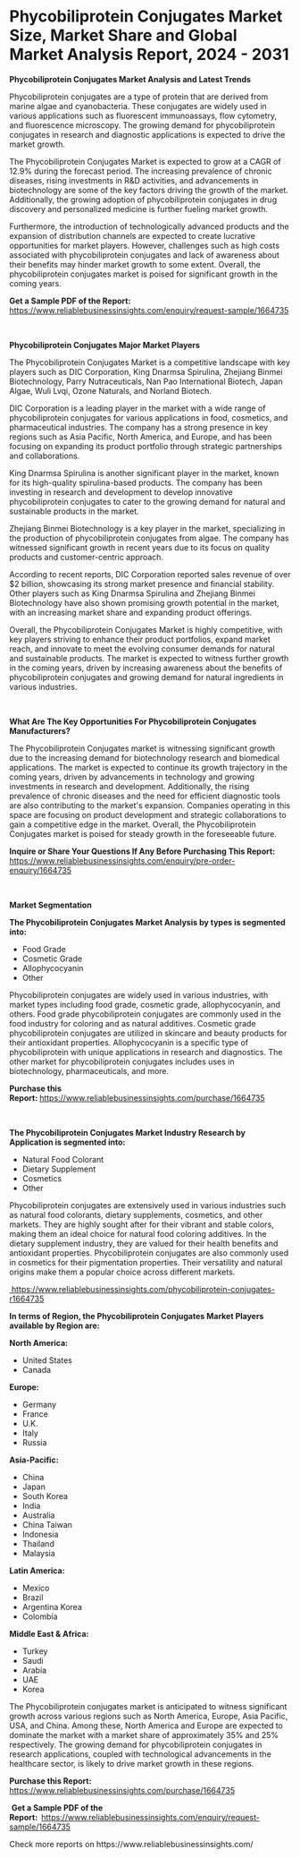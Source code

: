 <p><h1>Phycobiliprotein Conjugates Market Size, Market Share and Global Market Analysis Report, 2024 - 2031</h1></p><p><strong>Phycobiliprotein Conjugates Market Analysis and Latest Trends</strong></p>
<p><p>Phycobiliprotein conjugates are a type of protein that are derived from marine algae and cyanobacteria. These conjugates are widely used in various applications such as fluorescent immunoassays, flow cytometry, and fluorescence microscopy. The growing demand for phycobiliprotein conjugates in research and diagnostic applications is expected to drive the market growth.</p><p>The Phycobiliprotein Conjugates Market is expected to grow at a CAGR of 12.9% during the forecast period. The increasing prevalence of chronic diseases, rising investments in R&D activities, and advancements in biotechnology are some of the key factors driving the growth of the market. Additionally, the growing adoption of phycobiliprotein conjugates in drug discovery and personalized medicine is further fueling market growth.</p><p>Furthermore, the introduction of technologically advanced products and the expansion of distribution channels are expected to create lucrative opportunities for market players. However, challenges such as high costs associated with phycobiliprotein conjugates and lack of awareness about their benefits may hinder market growth to some extent. Overall, the phycobiliprotein conjugates market is poised for significant growth in the coming years.</p></p>
<p><strong>Get a Sample PDF of the Report:&nbsp;</strong> <a href="https://www.reliablebusinessinsights.com/enquiry/request-sample/1664735">https://www.reliablebusinessinsights.com/enquiry/request-sample/1664735</a></p>
<p>&nbsp;</p>
<p><strong>Phycobiliprotein Conjugates Major Market Players</strong></p>
<p><p>The Phycobiliprotein Conjugates Market is a competitive landscape with key players such as DIC Corporation, King Dnarmsa Spirulina, Zhejiang Binmei Biotechnology, Parry Nutraceuticals, Nan Pao International Biotech, Japan Algae, Wuli Lvqi, Ozone Naturals, and Norland Biotech.</p><p>DIC Corporation is a leading player in the market with a wide range of phycobiliprotein conjugates for various applications in food, cosmetics, and pharmaceutical industries. The company has a strong presence in key regions such as Asia Pacific, North America, and Europe, and has been focusing on expanding its product portfolio through strategic partnerships and collaborations.</p><p>King Dnarmsa Spirulina is another significant player in the market, known for its high-quality spirulina-based products. The company has been investing in research and development to develop innovative phycobiliprotein conjugates to cater to the growing demand for natural and sustainable products in the market.</p><p>Zhejiang Binmei Biotechnology is a key player in the market, specializing in the production of phycobiliprotein conjugates from algae. The company has witnessed significant growth in recent years due to its focus on quality products and customer-centric approach.</p><p>According to recent reports, DIC Corporation reported sales revenue of over $2 billion, showcasing its strong market presence and financial stability. Other players such as King Dnarmsa Spirulina and Zhejiang Binmei Biotechnology have also shown promising growth potential in the market, with an increasing market share and expanding product offerings.</p><p>Overall, the Phycobiliprotein Conjugates Market is highly competitive, with key players striving to enhance their product portfolios, expand market reach, and innovate to meet the evolving consumer demands for natural and sustainable products. The market is expected to witness further growth in the coming years, driven by increasing awareness about the benefits of phycobiliprotein conjugates and growing demand for natural ingredients in various industries.</p></p>
<p>&nbsp;</p>
<p><strong>What Are The Key Opportunities For Phycobiliprotein Conjugates Manufacturers?</strong></p>
<p><p>The Phycobiliprotein Conjugates market is witnessing significant growth due to the increasing demand for biotechnology research and biomedical applications. The market is expected to continue its growth trajectory in the coming years, driven by advancements in technology and growing investments in research and development. Additionally, the rising prevalence of chronic diseases and the need for efficient diagnostic tools are also contributing to the market's expansion. Companies operating in this space are focusing on product development and strategic collaborations to gain a competitive edge in the market. Overall, the Phycobiliprotein Conjugates market is poised for steady growth in the foreseeable future.</p></p>
<p><strong>Inquire or Share Your Questions If Any Before Purchasing This Report:</strong> <a href="https://www.reliablebusinessinsights.com/enquiry/pre-order-enquiry/1664735">https://www.reliablebusinessinsights.com/enquiry/pre-order-enquiry/1664735</a></p>
<p>&nbsp;</p>
<p><strong>Market Segmentation</strong></p>
<p><strong>The Phycobiliprotein Conjugates Market Analysis by types is segmented into:</strong></p>
<p><ul><li>Food Grade</li><li>Cosmetic Grade</li><li>Allophycocyanin</li><li>Other</li></ul></p>
<p><p>Phycobiliprotein conjugates are widely used in various industries, with market types including food grade, cosmetic grade, allophycocyanin, and others. Food grade phycobiliprotein conjugates are commonly used in the food industry for coloring and as natural additives. Cosmetic grade phycobiliprotein conjugates are utilized in skincare and beauty products for their antioxidant properties. Allophycocyanin is a specific type of phycobiliprotein with unique applications in research and diagnostics. The other market for phycobiliprotein conjugates includes uses in biotechnology, pharmaceuticals, and more.</p></p>
<p><strong>Purchase this Report:&nbsp;</strong><a href="https://www.reliablebusinessinsights.com/purchase/1664735">https://www.reliablebusinessinsights.com/purchase/1664735</a></p>
<p>&nbsp;</p>
<p><strong>The Phycobiliprotein Conjugates Market Industry Research by Application is segmented into:</strong></p>
<p><ul><li>Natural Food Colorant</li><li>Dietary Supplement</li><li>Cosmetics</li><li>Other</li></ul></p>
<p><p>Phycobiliprotein conjugates are extensively used in various industries such as natural food colorants, dietary supplements, cosmetics, and other markets. They are highly sought after for their vibrant and stable colors, making them an ideal choice for natural food coloring additives. In the dietary supplement industry, they are valued for their health benefits and antioxidant properties. Phycobiliprotein conjugates are also commonly used in cosmetics for their pigmentation properties. Their versatility and natural origins make them a popular choice across different markets.</p></p>
<p><a href="https://www.reliablebusinessinsights.com/phycobiliprotein-conjugates-r1664735">&nbsp;https://www.reliablebusinessinsights.com/phycobiliprotein-conjugates-r1664735</a></p>
<p><strong>In terms of Region, the Phycobiliprotein Conjugates Market Players available by Region are:</strong></p>
<p>
    <p> <strong> North America: </strong>
        <ul>
            <li>United States</li>
            <li>Canada</li>
        </ul>
        </p> 
    <p> <strong> Europe: </strong>
        <ul>
            <li>Germany</li>
            <li>France</li>
            <li>U.K.</li>
            <li>Italy</li>
            <li>Russia</li>
        </ul>
        </p> 
    <p> <strong> Asia-Pacific: </strong>
        <ul>
            <li>China</li>
            <li>Japan</li>
            <li>South Korea</li>
            <li>India</li>
            <li>Australia</li>
            <li>China Taiwan</li>
            <li>Indonesia</li>
            <li>Thailand</li>
            <li>Malaysia</li>
        </ul>
        </p> 
    <p> <strong> Latin America: </strong>
        <ul>
            <li>Mexico</li>
            <li>Brazil</li>
            <li>Argentina Korea</li>
            <li>Colombia</li>
        </ul>
        </p> 
    <p> <strong> Middle East & Africa: </strong>
        <ul>
            <li>Turkey</li>
            <li>Saudi</li>
            <li>Arabia</li>
            <li>UAE</li>
            <li>Korea</li>
        </ul>
    </p>
    </p>
<p><p>The Phycobiliprotein conjugates market is anticipated to witness significant growth across various regions such as North America, Europe, Asia Pacific, USA, and China. Among these, North America and Europe are expected to dominate the market with a market share of approximately 35% and 25% respectively. The growing demand for phycobiliprotein conjugates in research applications, coupled with technological advancements in the healthcare sector, is likely to drive market growth in these regions.</p></p>
<p><strong>Purchase this Report: </strong><a href="https://www.reliablebusinessinsights.com/purchase/1664735">https://www.reliablebusinessinsights.com/purchase/1664735</a></p>
<p>&nbsp;<strong>Get a Sample PDF of the Report:&nbsp;&nbsp;</strong><a href="https://www.reliablebusinessinsights.com/enquiry/request-sample/1664735">https://www.reliablebusinessinsights.com/enquiry/request-sample/1664735</a></p>
<p><strong></strong></p>
<p>Check more reports on https://www.reliablebusinessinsights.com/</p>